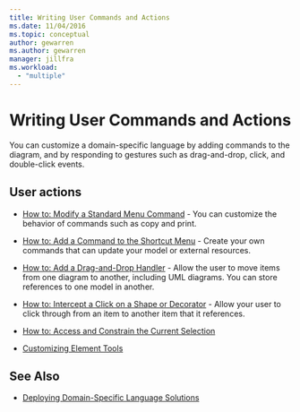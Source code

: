 ```yaml
---
title: Writing User Commands and Actions
ms.date: 11/04/2016
ms.topic: conceptual
author: gewarren
ms.author: gewarren
manager: jillfra
ms.workload:
  - "multiple"
---
```

# Writing User Commands and Actions
You can customize a domain-specific language by adding commands to the diagram, and by responding to gestures such as drag-and-drop, click, and double-click events.

## User actions

-   [How to: Modify a Standard Menu Command](../modeling/how-to-modify-a-standard-menu-command-in-a-domain-specific-language.md) - You can customize the behavior of commands such as copy and print.

-   [How to: Add a Command to the Shortcut Menu](../modeling/how-to-add-a-command-to-the-shortcut-menu.md) - Create your own commands that can update your model or external resources.

-   [How to: Add a Drag-and-Drop Handler](../modeling/how-to-add-a-drag-and-drop-handler.md) - Allow the user to move items from one diagram to another, including UML diagrams. You can store references to one model in another.

-   [How to: Intercept a Click on a Shape or Decorator](../modeling/how-to-intercept-a-click-on-a-shape-or-decorator.md) - Allow your user to click through from an item to another item that it references.

-   [How to: Access and Constrain the Current Selection](../modeling/how-to-access-and-constrain-the-current-selection.md)

-   [Customizing Element Tools](../modeling/customizing-element-tools.md)

## See Also

- [Deploying Domain-Specific Language Solutions](../modeling/deploying-domain-specific-language-solutions.md)

